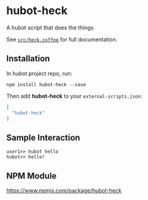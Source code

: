 # hubot-heck

A hubot script that does the things

See [`src/heck.coffee`](src/heck.coffee) for full documentation.

## Installation

In hubot project repo, run:

`npm install hubot-heck --save`

Then add **hubot-heck** to your `external-scripts.json`:

```json
[
  "hubot-heck"
]
```

## Sample Interaction

```
user1>> hubot hello
hubot>> hello!
```

## NPM Module

https://www.npmjs.com/package/hubot-heck
